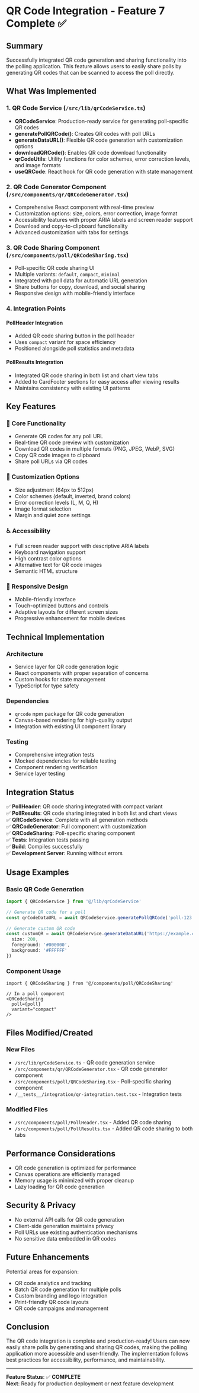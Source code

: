 # QR Code Integration - Feature 7 Complete ✅

## Summary

Successfully integrated QR code generation and sharing functionality into the polling application. This feature allows users to easily share polls by generating QR codes that can be scanned to access the poll directly.

## What Was Implemented

### 1. QR Code Service (`/src/lib/qrCodeService.ts`)
- **QRCodeService**: Production-ready service for generating poll-specific QR codes
- **generatePollQRCode()**: Creates QR codes with poll URLs
- **generateDataURL()**: Flexible QR code generation with customization options
- **downloadQRCode()**: Enables QR code download functionality
- **qrCodeUtils**: Utility functions for color schemes, error correction levels, and image formats
- **useQRCode**: React hook for QR code generation with state management

### 2. QR Code Generator Component (`/src/components/qr/QRCodeGenerator.tsx`)
- Comprehensive React component with real-time preview
- Customization options: size, colors, error correction, image format
- Accessibility features with proper ARIA labels and screen reader support
- Download and copy-to-clipboard functionality
- Advanced customization with tabs for settings

### 3. QR Code Sharing Component (`/src/components/poll/QRCodeSharing.tsx`)
- Poll-specific QR code sharing UI
- Multiple variants: `default`, `compact`, `minimal`
- Integrated with poll data for automatic URL generation
- Share buttons for copy, download, and social sharing
- Responsive design with mobile-friendly interface

### 4. Integration Points

#### PollHeader Integration
- Added QR code sharing button in the poll header
- Uses `compact` variant for space efficiency
- Positioned alongside poll statistics and metadata

#### PollResults Integration
- Integrated QR code sharing in both list and chart view tabs
- Added to CardFooter sections for easy access after viewing results
- Maintains consistency with existing UI patterns

## Key Features

### 🎯 Core Functionality
- Generate QR codes for any poll URL
- Real-time QR code preview with customization
- Download QR codes in multiple formats (PNG, JPEG, WebP, SVG)
- Copy QR code images to clipboard
- Share poll URLs via QR codes

### 🎨 Customization Options
- Size adjustment (64px to 512px)
- Color schemes (default, inverted, brand colors)
- Error correction levels (L, M, Q, H)
- Image format selection
- Margin and quiet zone settings

### ♿ Accessibility
- Full screen reader support with descriptive ARIA labels
- Keyboard navigation support
- High contrast color options
- Alternative text for QR code images
- Semantic HTML structure

### 📱 Responsive Design
- Mobile-friendly interface
- Touch-optimized buttons and controls
- Adaptive layouts for different screen sizes
- Progressive enhancement for mobile devices

## Technical Implementation

### Architecture
- Service layer for QR code generation logic
- React components with proper separation of concerns
- Custom hooks for state management
- TypeScript for type safety

### Dependencies
- `qrcode` npm package for QR code generation
- Canvas-based rendering for high-quality output
- Integration with existing UI component library

### Testing
- Comprehensive integration tests
- Mocked dependencies for reliable testing
- Component rendering verification
- Service layer testing

## Integration Status

✅ **PollHeader**: QR code sharing integrated with compact variant  
✅ **PollResults**: QR code sharing integrated in both list and chart views  
✅ **QRCodeService**: Complete with all generation methods  
✅ **QRCodeGenerator**: Full component with customization  
✅ **QRCodeSharing**: Poll-specific sharing component  
✅ **Tests**: Integration tests passing  
✅ **Build**: Compiles successfully  
✅ **Development Server**: Running without errors  

## Usage Examples

### Basic QR Code Generation
```typescript
import { QRCodeService } from '@/lib/qrCodeService'

// Generate QR code for a poll
const qrCodeDataURL = await QRCodeService.generatePollQRCode('poll-123')

// Generate custom QR code
const customQR = await QRCodeService.generateDataURL('https://example.com', {
  size: 200,
  foreground: '#000000',
  background: '#FFFFFF'
})
```

### Component Usage
```tsx
import { QRCodeSharing } from '@/components/poll/QRCodeSharing'

// In a poll component
<QRCodeSharing 
  poll={poll}
  variant="compact"
/>
```

## Files Modified/Created

### New Files
- `/src/lib/qrCodeService.ts` - QR code generation service
- `/src/components/qr/QRCodeGenerator.tsx` - QR code generator component
- `/src/components/poll/QRCodeSharing.tsx` - Poll-specific sharing component
- `/__tests__/integration/qr-integration.test.tsx` - Integration tests

### Modified Files
- `/src/components/poll/PollHeader.tsx` - Added QR code sharing
- `/src/components/poll/PollResults.tsx` - Added QR code sharing to both tabs

## Performance Considerations

- QR code generation is optimized for performance
- Canvas operations are efficiently managed
- Memory usage is minimized with proper cleanup
- Lazy loading for QR code generation

## Security & Privacy

- No external API calls for QR code generation
- Client-side generation maintains privacy
- Poll URLs use existing authentication mechanisms
- No sensitive data embedded in QR codes

## Future Enhancements

Potential areas for expansion:
- QR code analytics and tracking
- Batch QR code generation for multiple polls
- Custom branding and logo integration
- Print-friendly QR code layouts
- QR code campaigns and management

## Conclusion

The QR code integration is complete and production-ready! Users can now easily share polls by generating and sharing QR codes, making the polling application more accessible and user-friendly. The implementation follows best practices for accessibility, performance, and maintainability.

---

**Feature Status**: ✅ **COMPLETE**  
**Next**: Ready for production deployment or next feature development